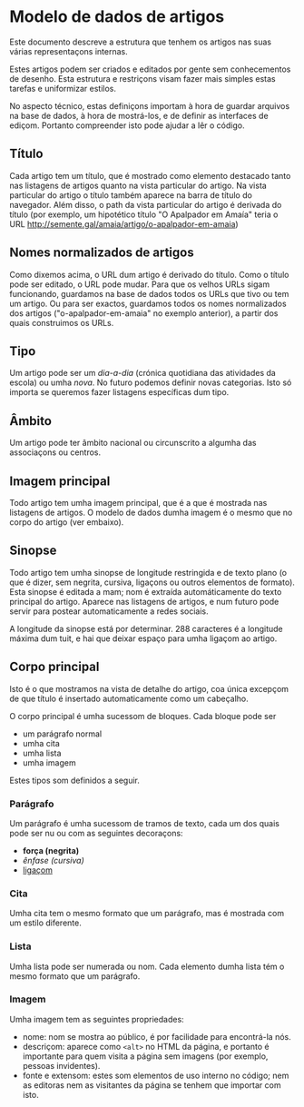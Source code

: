 # Modelo de dados de artigos

Este documento descreve a estrutura que tenhem os artigos nas suas várias
representaçons internas.

Estes artigos podem ser criados e editados por gente sem conhecementos de
desenho. Esta estrutura e restriçons visam fazer mais simples estas tarefas e
uniformizar estilos.

No aspecto técnico, estas definiçons importam à hora de guardar arquivos na base
de dados, à hora de mostrá-los, e de definir as interfaces de ediçom. Portanto
compreender isto pode ajudar a lêr o código.

## Título

Cada artigo tem um título, que é mostrado como elemento destacado tanto nas
listagens de artigos quanto na vista particular do artigo. Na vista particular
do artigo o título também aparece na barra de título do navegador. Além disso, o
path da vista particular do artigo é derivada do título (por exemplo, um
hipotético título "O Apalpador em Amaía" teria o URL
http://semente.gal/amaia/artigo/o-apalpador-em-amaia)

## Nomes normalizados de artigos

Como dixemos acima, o URL dum artigo é derivado do título. Como o título pode
ser editado, o URL pode mudar. Para que os velhos URLs sigam funcionando,
guardamos na base de dados todos os URLs que tivo ou tem um artigo. Ou para ser
exactos, guardamos todos os nomes normalizados dos artigos
("o-apalpador-em-amaia" no exemplo anterior), a partir dos quais construimos os
URLs.

## Tipo

Um artigo pode ser um _dia-a-dia_ (crónica quotidiana das atividades da escola) ou
umha _nova_. No futuro podemos definir novas categorias. Isto só importa se
queremos fazer listagens específicas dum tipo.

## Âmbito

Um artigo pode ter âmbito nacional ou circunscrito a algumha das associaçons ou
centros.

## Imagem principal

Todo artigo tem umha imagem principal, que é a que é mostrada nas listagens de
artigos. O modelo de dados dumha imagem é o mesmo que no corpo do artigo (ver
embaixo).

## Sinopse

Todo artigo tem umha sinopse de longitude restringida e de texto plano (o que é
dizer, sem negrita, cursiva, ligaçons ou outros elementos de formato). Esta
sinopse é editada a mam; nom é extraída automáticamente do texto principal do
artigo. Aparece nas listagens de artigos, e num futuro pode servir para postear
automaticamente a redes sociais.

A longitude da sinopse está por determinar. 288 caracteres é a longitude máxima
dum tuit, e hai que deixar espaço para umha ligaçom ao artigo.

## Corpo principal

Isto é o que mostramos na vista de detalhe do artigo, coa única excepçom de que
título é insertado automaticamente como um cabeçalho.

O corpo principal é umha sucessom de bloques. Cada bloque pode ser

- um parágrafo normal
- umha cita
- umha lista
- umha imagem

Estes tipos som definidos a seguir.

### Parágrafo

Um parágrafo é umha sucessom de tramos de texto, cada um dos quais pode ser nu
ou com as seguintes decoraçons:

- **força (negrita)**
- _ênfase (cursiva)_
- [ligaçom](https://github.com/euccastro/semente/blob/master/doc/formato-artigo.md#par%C3%A1grafo)

### Cita

Umha cita tem o mesmo formato que um parágrafo, mas é mostrada com um estilo
diferente.

### Lista

Umha lista pode ser numerada ou nom.  Cada elemento dumha lista tém o mesmo
formato que um parágrafo.

### Imagem

Umha imagem tem as seguintes propriedades:

- nome: nom se mostra ao público, é por facilidade para encontrá-la nós.
- descriçom: aparece como `<alt>` no HTML da página, e portanto é importante para
  quem visita a página sem imagens (por exemplo, pessoas invidentes).
- fonte e extensom: estes som elementos de uso interno no código; nem as
  editoras nem as visitantes da página se tenhem que importar com isto.
